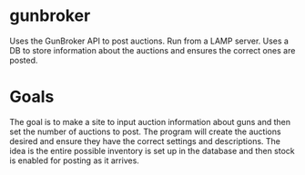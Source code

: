 # gunbroker
Uses the GunBroker API to post auctions. Run from a LAMP server. Uses a DB to store information about the auctions and ensures the correct ones are posted.

# Goals
The goal is to make a site to input auction information about guns and then set the number of auctions to post. The program will create the auctions desired and ensure they have the correct settings and descriptions. The idea is the entire possible inventory is set up in the database and then stock is enabled for posting as it arrives.
